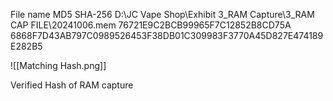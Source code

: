 File name	MD5	SHA-256
D:\JC Vape Shop\Exhibit 3_RAM Capture\3_RAM CAP FILE\20241006.mem	76721E9C2BCB99965F7C12852B8CD75A	6868F7D43AB797C0989526453F38DB01C309983F3770A45D827E474189E282B5



![[Matching Hash.png]]

Verified Hash of RAM capture

